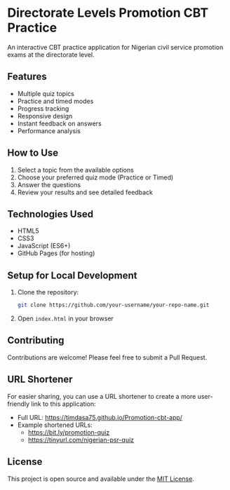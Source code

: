 # Directorate Levels Promotion CBT Practice

An interactive CBT practice application for Nigerian civil service promotion exams at the directorate level.

## Features

- Multiple quiz topics
- Practice and timed modes
- Progress tracking
- Responsive design
- Instant feedback on answers
- Performance analysis

## How to Use

1. Select a topic from the available options
2. Choose your preferred quiz mode (Practice or Timed)
3. Answer the questions
4. Review your results and see detailed feedback

## Technologies Used

- HTML5
- CSS3
- JavaScript (ES6+)
- GitHub Pages (for hosting)

## Setup for Local Development

1. Clone the repository:
   ```bash
   git clone https://github.com/your-username/your-repo-name.git
   ```
2. Open `index.html` in your browser

## Contributing

Contributions are welcome! Please feel free to submit a Pull Request.

## URL Shortener

For easier sharing, you can use a URL shortener to create a more user-friendly link to this application:
- Full URL: https://timdasa75.github.io/Promotion-cbt-app/
- Example shortened URLs:
  - https://bit.ly/promotion-quiz
  - https://tinyurl.com/nigerian-psr-quiz

## License

This project is open source and available under the [MIT License](LICENSE).
